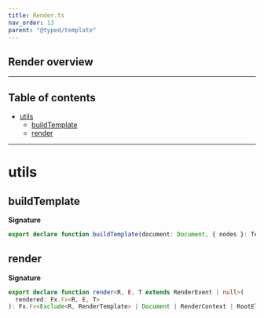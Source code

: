 ```yaml
---
title: Render.ts
nav_order: 13
parent: "@typed/template"
---
```


## Render overview

---

<h2 class="text-delta">Table of contents</h2>

- [utils](#utils)
  - [buildTemplate](#buildtemplate)
  - [render](#render)

---

# utils

## buildTemplate

**Signature**

```ts
export declare function buildTemplate(document: Document, { nodes }: Template.Template): DocumentFragment
```

## render

**Signature**

```ts
export declare function render<R, E, T extends RenderEvent | null>(
  rendered: Fx.Fx<R, E, T>
): Fx.Fx<Exclude<R, RenderTemplate> | Document | RenderContext | RootElement, E, ToRendered<T>>
```
